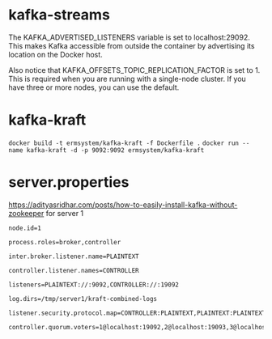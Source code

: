 # kafka-streams

The KAFKA_ADVERTISED_LISTENERS variable is set to localhost:29092. This makes Kafka accessible from outside the container by advertising its location on the Docker host.

Also notice that KAFKA_OFFSETS_TOPIC_REPLICATION_FACTOR is set to 1. This is required when you are running with a single-node cluster. If you have three or more nodes, you can use the default.

# kafka-kraft


`docker build -t ermsystem/kafka-kraft -f Dockerfile .`
`docker run --name kafka-kraft -d -p 9092:9092 ermsystem/kafka-kraft`

# server.properties


https://adityasridhar.com/posts/how-to-easily-install-kafka-without-zookeeper
for server 1
```
node.id=1

process.roles=broker,controller

inter.broker.listener.name=PLAINTEXT

controller.listener.names=CONTROLLER

listeners=PLAINTEXT://:9092,CONTROLLER://:19092

log.dirs=/tmp/server1/kraft-combined-logs

listener.security.protocol.map=CONTROLLER:PLAINTEXT,PLAINTEXT:PLAINTEXT,SSL:SSL,SASL_PLAINTEXT:SASL_PLAINTEXT,SASL_SSL:SASL_SSL

controller.quorum.voters=1@localhost:19092,2@localhost:19093,3@localhost:19094
```